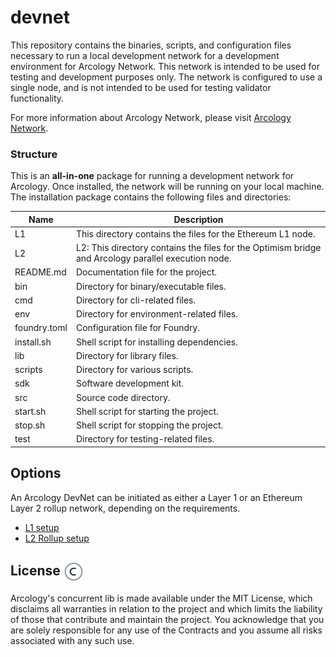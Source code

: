 # devnet

This repository contains the binaries, scripts, and configuration files necessary to run a local development network for a development environment for Arcology Network. This network is intended to be used for testing and development purposes only. The network is configured to use a single node, and is not intended to be used for testing validator functionality. 

For more information about Arcology Network, please visit [Arcology Network](https://doc.arcology.network/).

### Structure

This is an **all-in-one** package for running a development network for Arcology. Once installed, the network will be running on your local machine. The installation package contains the following files and directories:

| Name         | Description                                   |
|--------------|---------------------------------------------- |
| L1           | This directory contains the files for the Ethereum L1 node.  |
| L2           | L2: This directory contains the files for the Optimism bridge and Arcology parallel execution node. |
| README.md    | Documentation file for the project.           |
| bin          | Directory for binary/executable files.        |
| cmd          | Directory for cli-related files.          |
| env          | Directory for environment-related files.      |
| foundry.toml | Configuration file for Foundry.               |
| install.sh   | Shell script for installing dependencies.     |
| lib          | Directory for library files.                  |
| scripts      | Directory for various scripts.                |
| sdk          | Software development kit.                     |
| src          | Source code directory.                        |
| start.sh     | Shell script for starting the project.        |
| stop.sh      | Shell script for stopping the project.        |
| test         | Directory for testing-related files.          |


## Options

An Arcology DevNet can be initiated as either a Layer 1 or an Ethereum Layer 2 rollup network, depending on the requirements.
- [L1 setup](./docs/l1.md)
- [L2 Rollup setup](./docs/l2.md)

<h2> License  <img align="center" height="32" src="./img/copyright.svg">  </h2>

Arcology's concurrent lib is made available under the MIT License, which disclaims all warranties in relation to the project and which limits the liability of those that contribute and maintain the project. You acknowledge that you are solely responsible for any use of the Contracts and you assume all risks associated with any such use.

